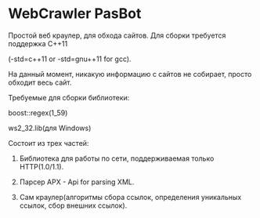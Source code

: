 # WebCrawler PasBot
Простой веб краулер, для обхода сайтов.
Для сборки требуется поддержка С++11

(-std=c++11 or -std=gnu++11 for gcc).

На данный момент, никакую информацию с сайтов не собирает, просто обходит весь сайт.


Требуемые для сборки библиотеки:


boost::regex(1_59)

ws2_32.lib(для Windows)

Состоит из трех частей:

1) Библиотека для работы по сети, поддерживаемая только HTTP(1.0/1.1).

2) Парсер APX - Api for parsing XML.

3) Сам краулер(алгоритмы сбора ссылок, определения уникальных ссылок, сбор внешних ссылок).
